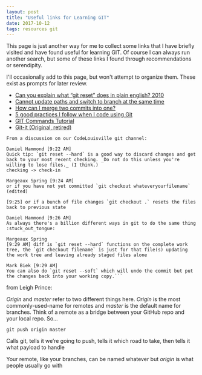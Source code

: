 ```yaml
---
layout: post
title: "Useful links for Learning GIT"
date: 2017-10-12
tags: resources git
---
```


This page is just another way for me to collect some links that I have briefly visited and have found useful for learning GIT. Of course I can always run another search, but some of these links I found through recommendations or serendipity.  

I'll occasionally add to this page, but won't attempt to organize them. These exist as prompts for later review.

* [Can you explain what “git reset” does in plain english? 2010](https://stackoverflow.com/questions/2530060/can-you-explain-what-git-reset-does-in-plain-english#2530073)
* [Cannot update paths and switch to branch at the same time](https://stackoverflow.com/questions/22984262/cannot-update-paths-and-switch-to-branch-at-the-same-time)
* [How can I merge two commits into one?](https://stackoverflow.com/questions/2563632/how-can-i-merge-two-commits-into-one?answertab=active#tab-top)
* [5 good practices I follow when I code using Git](https://tech.olx.com/5-good-practices-i-follow-when-i-code-using-git-71120b57c0f5)
* [GIT Commands Tutorial](https://www.siteground.com/tutorials/git/commands/)
* [Git-it (Original, retired)](https://github.com/jlord/git-it)  

```
From a discussion on our CodeLouisville git channel:  

Daniel Hammond [9:22 AM]
Quick tip: `git reset --hard` is a good way to discard changes and get back to your most recent checking. _Do not do this unless you're willing to lose files._ (I think.)
checking -> check-in

Margeaux Spring [9:24 AM]
or if you have not yet committed `git checkout whateveryourfilename` (edited)

[9:25] or if a bunch of file changes `git checkout .` resets the files back to previous state

Daniel Hammond [9:26 AM]
As always there's a billion different ways in git to do the same thing :stuck_out_tongue:

Margeaux Spring
[9:29 AM] diff is `git reset --hard` functions on the complete work tree, the `git checkout filename` is just for that file(s) updating the work tree and leaving already staged files alone

Mark Biek [9:29 AM]
You can also do `git reset --soft` which will undo the commit but put the changes back into your working copy.```  

```
from Leigh Prince:

_Origin_ and _master_ refer to two different things here. *Origin* is the most commonly-used-name for remotes and _master_ is the default name for branches. Think of a remote as a bridge between your GitHub repo and your local repo. So…

`git push origin master`

Calls git, tells it we’re going to push, tells it which road to take, then tells it what payload to handle

Your remote, like your branches, can be named whatever but _origin_ is what people usually go with  

```  
